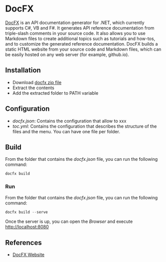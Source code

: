 # DocFX 

[DocFX](https://dotnet.github.io/docfx/tutorial/docfx_getting_started.html) is an API documentation generator for .NET, which currently supports C#, VB and F#. It generates API reference documentation from triple-slash comments in your source code. It also allows you to use Markdown files to create additional topics such as tutorials and how-tos, and to customize the generated reference documentation. DocFX builds a static HTML website from your source code and Markdown files, which can be easily hosted on any web server (for example, github.io).

## Installation 

- Download [docfx zip file](https://github.com/dotnet/docfx/releases/tag/v2.56.7)
- Extract the contents 
- Add the extracted folder to PATH variable

## Configuration 

- *docfx.json*: Contains the configuration that allow to xxx 
- *toc.yml*: Contains the configuration that describes the structure of the files and the menu. You can have one file per folder.

## Build 

From the folder that contains the *docfx.json* file, you can run the following command: 

```powershell 
docfx build 
```

### Run 

From the folder that contains the *docfx.json* file, you can run the following command: 

```powershell 
docfx build --serve
```

Once the server is up, you can open the *Browser* and execute [http://localhost:8080](http://localhost:8080)

## References 

- [DocFX Website](https://dotnet.github.io/docfx/tutorial/docfx_getting_started.html)


